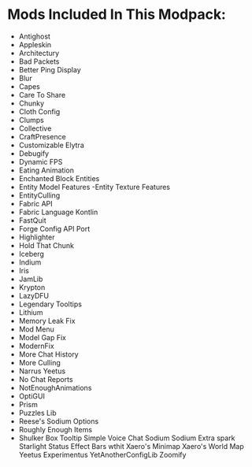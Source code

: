 # Mods Included In This Modpack:
- Antighost
- Appleskin
- Architectury
- Bad Packets
- Better Ping Display
- Blur
- Capes
- Care To Share
- Chunky
- Cloth Config
- Clumps
- Collective
- CraftPresence
- Customizable Elytra
- Debugify
- Dynamic FPS
- Eating Animation
- Enchanted Block Entities
- Entity Model Features
-Entity Texture Features
- EntityCulling
- Fabric API
- Fabric Language Kontlin
- FastQuit
- Forge Config API Port
- Highlighter
- Hold That Chunk
- Iceberg
- Indium
- Iris
- JamLib
- Krypton
- LazyDFU
- Legendary Tooltips
- Lithium
- Memory Leak Fix
- Mod Menu
- Model Gap Fix
- ModernFix
- More Chat History
- More Culling
- Narrus Yeetus
- No Chat Reports
- NotEnoughAnimations
- OptiGUI
- Prism
- Puzzles Lib
- Reese's Sodium Options
- Roughly Enough Items
- Shulker Box Tooltip
Simple Voice Chat
Sodium
Sodium Extra
spark
Starlight
Status Effect Bars
wthit
Xaero's Minimap
Xaero's World Map
Yeetus Experimentus
YetAnotherConfigLib
Zoomify
